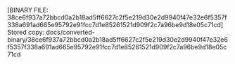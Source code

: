 [BINARY FILE: 38ce6f937a72bbcd0a2b18ad5ff6627c2f5e219d30e2d9940f47e32e6f5357f338a691ad665e95792e91fcc7d1e85261521d909f2c7a96be9d18e05c71cd]
Stored copy: docs/converted-binary/38ce6f937a72bbcd0a2b18ad5ff6627c2f5e219d30e2d9940f47e32e6f5357f338a691ad665e95792e91fcc7d1e85261521d909f2c7a96be9d18e05c71cd
